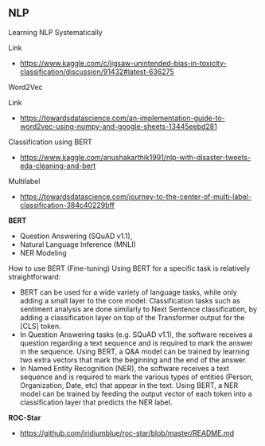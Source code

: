 ## NLP ##

Learning NLP Systematically

Link
- https://www.kaggle.com/c/jigsaw-unintended-bias-in-toxicity-classification/discussion/91432#latest-636275

Word2Vec

Link
- https://towardsdatascience.com/an-implementation-guide-to-word2vec-using-numpy-and-google-sheets-13445eebd281

Classification using BERT
- https://www.kaggle.com/anushakarthik1991/nlp-with-disaster-tweets-eda-cleaning-and-bert

Multilabel
- https://towardsdatascience.com/journey-to-the-center-of-multi-label-classification-384c40229bff

**BERT**

- Question Answering (SQuAD v1.1),
- Natural Language Inference (MNLI)
- NER Modeling

How to use BERT (Fine-tuning)
Using BERT for a specific task is relatively straightforward:
- BERT can be used for a wide variety of language tasks, while only adding a small layer to the core model:
Classification tasks such as sentiment analysis are done similarly to Next Sentence classification, by adding a classification layer on top of the Transformer output for the [CLS] token.
- In Question Answering tasks (e.g. SQuAD v1.1), the software receives a question regarding a text sequence and is required to mark the answer in the sequence. Using BERT, a Q&A model can be trained by learning two extra vectors that mark the beginning and the end of the answer.
- In Named Entity Recognition (NER), the software receives a text sequence and is required to mark the various types of entities (Person, Organization, Date, etc) that appear in the text. Using BERT, a NER model can be trained by feeding the output vector of each token into a classification layer that predicts the NER label.

**ROC-Star**

- https://github.com/iridiumblue/roc-star/blob/master/README.md
